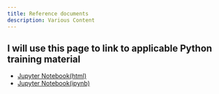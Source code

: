 ```yaml
---
title: Reference documents
description: Various Content
---
```


##  I will use this page to link to applicable Python training material
 - [Jupyter Notebook(html)](Jupyter1.html)
 - [Jupyter Notebook(ipynb)](Jupyter.ipynb)




